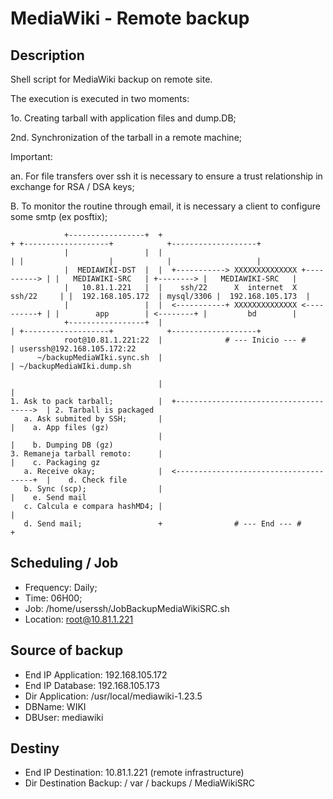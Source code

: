 # MediaWiki - Remote backup

## Description
Shell script for MediaWiki backup on remote site.

The execution is executed in two moments:

1o. Creating tarball with application files and dump.DB;

2nd. Synchronization of the tarball in a remote machine;

Important:

an. For file transfers over ssh it is necessary to ensure a trust relationship in exchange for RSA / DSA keys;

B. To monitor the routine through email, it is necessary a client to configure some smtp (ex posftix);


```
            +-----------------+  +                                            + +-------------------+            +-------------------+
            |                 |  |                                            | |                   |            |                   |
            |  MEDIAWIKI-DST  |  |  +-----------> XXXXXXXXXXXXXX +----------> | |   MEDIAWIKI-SRC   | +--------> |   MEDIAWIKI-SRC   |
            |   10.81.1.221   |  |    ssh/22      X  internet  X   ssh/22     | |  192.168.105.172  | mysql/3306 |  192.168.105.173  |
            |                 |  |  <-----------+ XXXXXXXXXXXXXX <----------+ | |        app        | <--------+ |         bd        |
            +-----------------+  |                                            | +-------------------+            +-------------------+
            root@10.81.1.221:22  |              # --- Inicio --- #            | userssh@192.168.105.172:22
      ~/backupMediaWIki.sync.sh  |                                            | ~/backupMediaWIki.dump.sh

                                 |                                            |
1. Ask to pack tarball;          |  +-------------------------------------->  | 2. Tarball is packaged
   a. Ask submited by SSH;       |                                            |    a. App files (gz)
                                 |                                            |    b. Dumping DB (gz)
3. Remaneja tarball remoto:      |                                            |    c. Packaging gz
   a. Receive okay;              |  <--------------------------------------+  |    d. Check file
   b. Sync (scp);                |                                            |    e. Send mail
   c. Calcula e compara hashMD4; |                                            |
   d. Send mail;                 +                # --- End --- #             +

```
## Scheduling / Job

- Frequency: Daily;
- Time: 06H00;
- Job: /home/userssh/JobBackupMediaWikiSRC.sh
- Location: root@10.81.1.221

## Source of backup

- End IP Application: 192.168.105.172
- End IP Database:    192.168.105.173
- Dir Application:    /usr/local/mediawiki-1.23.5
- DBName:             WIKI
- DBUser:              mediawiki

## Destiny

- End IP Destination: 10.81.1.221 (remote infrastructure)
- Dir Destination Backup: / var / backups / MediaWikiSRC
